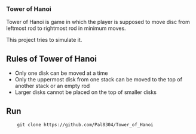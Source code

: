 ### Tower of Hanoi

Tower of Hanoi is game in which the player is supposed to move disc from leftmost rod to rightmost rod in minimum moves.

This project tries to simulate it.

## Rules of Tower of Hanoi 
- Only one disk can be moved at a time
- Only the uppermost disk from one stack can be moved to the top of another stack or an empty rod
- Larger disks cannot be placed on the top of smaller disks

## Run
```
    git clone https://github.com/Pal8304/Tower_of_Hanoi
```